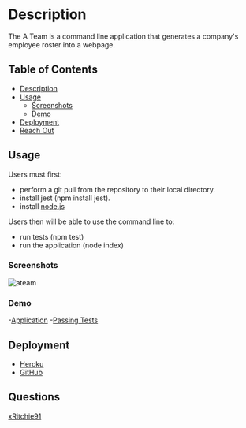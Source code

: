 # Description
The A Team is a command line application that generates a company's employee roster into a webpage.

## Table of Contents
- [Description](#description)
- [Usage](#usage)
  - [Screenshots](#screenshots)
  - [Demo](#demo)
- [Deployment](#deployment)
- [Reach Out](#questions)

## Usage
Users must first:
   - perform a git pull from the repository to their local directory.
   - install jest (npm install jest).
   - install [node.js](https://nodejs.org/en/download/)

Users then will be able to use the command line to:
   - run tests (npm test)
   - run the application (node index)

### Screenshots
![ateam](https://user-images.githubusercontent.com/74946954/124229672-95bbce80-dad3-11eb-9f86-b0a6b0f8553f.jpg)

### Demo
-[Application](https://drive.google.com/file/d/1Y3Gm-tRerxG4Bnd0rBGgvmr-7jJTXFF5/view)
-[Passing Tests](https://drive.google.com/file/d/1MpFFI4cWCDPZlz50iTzscuLnpMASCxqQ/view)

## Deployment
- [Heroku](https://dashboard.heroku.com/apps/cryptic-earth-53981/deploy/github)
- [GitHub](https://xritchie91.github.io/The-A-Team/)

## Questions
[xRitchie91](https://github.com/xRitchie91)
